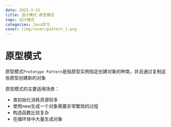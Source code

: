 ```yaml
---
date: 2022-3-13
title: 设计模式-原型模式
tags: 设计模式
categories: Java学习
cover: /img/cover/pattern_1.png
---
```


# 原型模式

原型模式`Prototype Pattern`是指原型实例指定创建对象的种类，并且通过复制这些原型创建新的对象

原型模式的主要适用场景：

- 类初始化消耗资源较多
- 使用new生成一个对象需要非常繁琐的过程
- 构造函数比较复杂
- 在循环体中大量生成对象

